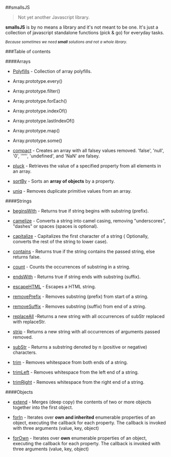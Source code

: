 ##smallsJS
> Not yet another Javascript library.

**smallsJS** is by no means a library and it's not meant to be one. It's just a collection of javascript standalone functions (pick & go) for everyday tasks.

<small>*Because sometimes we need **small** solutions and not a whole library.*</small>

###Table of contents

####Arrays
- [Polyfills](arrays/polyfills) - Collection of array polyfills.
 - Array.prototype.every()
 - Array.prototype.filter()
 - Array.prototype.forEach()
 - Array.prototype.indexOf()
 - Array.prototype.lastIndexOf()
 - Array.prototype.map()
 - Array.prototype.some()

- [compact](arrays/compact) - Creates an array with all falsey values removed. 'false', 'null', '0', '""', 'undefined', and 'NaN' are falsey.

- [pluck](arrays/pluck) - Retrieves the value of a specified property from all elements in an array.

- [sortBy](arrays/sortBy) - Sorts an **array of objects** by a property.

- [uniq](arrays/uniq) - Removes duplicate primitive values from an array.

####Strings
- [beginsWith](strings/beginsWith) - Returns true if string begins with substring (prefix).

- [camelize](strings/camelize) - Converts a string into camel casing, removing "underscores", "dashes" or spaces (spaces is optional).

- [capitalize](strings/capitalize) - Capitalizes the first character of a string ( Optionally, converts the rest of the string to lower case).

- [contains](strings/contains) - Returns true if the string contains the passed string, else returns false.

- [count](strings/count) - Counts the occurrences of substring in a string.

- [endsWith](strins/endsWith) - Returns true if string ends with substring (suffix).

- [escapeHTML](strings/escapeHTML) - Escapes a HTML string.

- [removePrefix](strings/removePrefix) - Removes substring (prefix) from start of a string.

- [removeSuffix](strings/removeSuffix) - Removes substring (suffix) from end of a string.

- [replaceAll](strings/replaceAll) -Returns a new string with all occurrences of subStr replaced with replaceStr.

- [strip](strings/strip) - Returns a new string with all occurrences of arguments passed removed.

- [subStr](strings/subStr) - Returns a substring denoted by n (positive or negative) characters.

- [trim](strings/trim#trim) - Removes whitespace from both ends of a string.

- [trimLeft](strings/trim#trimleft) - Removes whitespace from the left end of a string.

- [trimRight](strings/trim#trimright) - Removes whitespace from the right end of a string.

####Objects
- [extend](objects/extend) - Merges (deep copy) the contents of two or more objects together into the first object.

- [forIn](objects/forIn) - Iterates over **own and inherited** enumerable properties of an object, executing the callback for each property. The callback is invoked with three arguments (value, key, object)

- [forOwn](objects/forOwn) - Iterates over **own** enumerable properties of an object, executing the callback for each property. The callback is invoked with three arguments (value, key, object)